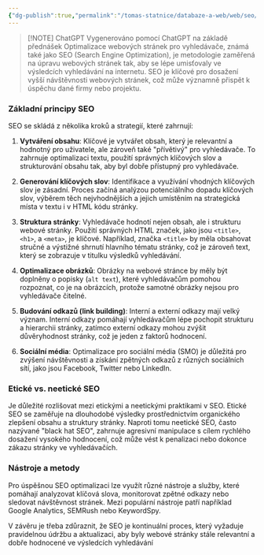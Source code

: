 ```yaml
---
{"dg-publish":true,"permalink":"/tomas-statnice/databaze-a-web/web/seo/","tags":["tomas","databaze_a_web","web"],"noteIcon":""}
---
```


> [!NOTE] ChatGPT
> Vygenerováno pomocí ChatGPT na základě přednášek
Optimalizace webových stránek pro vyhledávače, známá také jako SEO (Search Engine Optimization), je metodologie zaměřená na úpravu webových stránek tak, aby se lépe umisťovaly ve výsledcích vyhledávání na internetu. SEO je klíčové pro dosažení vyšší návštěvnosti webových stránek, což může významně přispět k úspěchu dané firmy nebo projektu.

### Základní principy SEO

SEO se skládá z několika kroků a strategií, které zahrnují:

1. **Vytváření obsahu**: Klíčové je vytvářet obsah, který je relevantní a hodnotný pro uživatele, ale zároveň také "přívětivý" pro vyhledávače. To zahrnuje optimalizaci textu, použití správných klíčových slov a strukturování obsahu tak, aby byl dobře přístupný pro vyhledávače.

2. **Generování klíčových slov**: Identifikace a využívání vhodných klíčových slov je zásadní. Proces začíná analýzou potenciálního dopadu klíčových slov, výběrem těch nejvhodnějších a jejich umístěním na strategická místa v textu i v HTML kódu stránky.

3. **Struktura stránky**: Vyhledávače hodnotí nejen obsah, ale i strukturu webové stránky. Použití správných HTML značek, jako jsou `<title>`, `<h1>`, a `<meta>`, je klíčové. Například, značka `<title>` by měla obsahovat stručné a výstižné shrnutí hlavního tématu stránky, což je zároveň text, který se zobrazuje v titulku výsledků vyhledávání.

4. **Optimalizace obrázků**: Obrázky na webové stránce by měly být doplněny o popisky (`alt text`), které vyhledávačům pomohou rozpoznat, co je na obrázcích, protože samotné obrázky nejsou pro vyhledávače čitelné.

5. **Budování odkazů (link building)**: Interní a externí odkazy mají velký význam. Interní odkazy pomáhají vyhledávačům lépe pochopit strukturu a hierarchii stránky, zatímco externí odkazy mohou zvýšit důvěryhodnost stránky, což je jeden z faktorů hodnocení.

6. **Sociální média**: Optimalizace pro sociální média (SMO) je důležitá pro zvýšení návštěvnosti a získání zpětných odkazů z různých sociálních sítí, jako jsou Facebook, Twitter nebo LinkedIn.

### Etické vs. neetické SEO

Je důležité rozlišovat mezi etickými a neetickými praktikami v SEO. Etické SEO se zaměřuje na dlouhodobé výsledky prostřednictvím organického zlepšení obsahu a struktury stránky. Naproti tomu neetické SEO, často nazývané "black hat SEO", zahrnuje agresivní manipulace s cílem rychlého dosažení vysokého hodnocení, což může vést k penalizaci nebo dokonce zákazu stránky ve vyhledávačích.

### Nástroje a metody

Pro úspěšnou SEO optimalizaci lze využít různé nástroje a služby, které pomáhají analyzovat klíčová slova, monitorovat zpětné odkazy nebo sledovat návštěvnost stránek. Mezi populární nástroje patří například Google Analytics, SEMRush nebo KeywordSpy.

V závěru je třeba zdůraznit, že SEO je kontinuální proces, který vyžaduje pravidelnou údržbu a aktualizaci, aby byly webové stránky stále relevantní a dobře hodnocené ve výsledcích vyhledávání